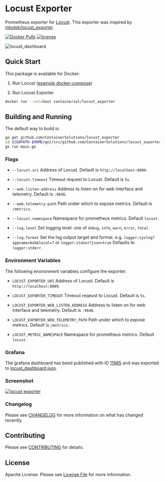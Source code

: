 # Locust Exporter

Prometheus exporter for [Locust](https://github.com/locustio/locust). This exporter was inspired by [mbolek/locust_exporter](https://github.com/mbolek/locust_exporter).

[![Docker Pulls](https://img.shields.io/docker/pulls/containersol/locust_exporter.svg)](https://hub.docker.com/r/containersol/locust_exporter/tags) [![license](https://img.shields.io/github/license/ContainerSolutions/locust_exporter.svg)](https://github.com/ContainerSolutions/locust_exporter/blob/master/LICENSE)

![locust_dashboard](locust_dashboard.png)

## Quick Start

This package is available for Docker:

1. Run Locust ([example docker-compose](https://github.com/locustio/locust/blob/master/examples/docker-compose/docker-compose.yml))

2. Run Locust Exporter

```bash
docker run --net=host containersol/locust_exporter
```

## Building and Running

The default way to build is:

```bash
go get github.com/ContainerSolutions/locust_exporter
cd ${GOPATH-$HOME/go}/src/github.com/ContainerSolutions/locust_exporter/
go run main.go
```

### Flags

- `--locust.uri`
  Address of Locust. Default is `http://localhost:8089`.

- `--locust.timeout`
  Timeout request to Locust. Default is `5s`.

- `--web.listen-address`
  Address to listen on for web interface and telemetry. Default is `:9646`.

- `--web.telemetry-path`
  Path under which to expose metrics. Default is `/metrics`.

- `--locust.namespace`
  Namespace for prometheus metrics. Default `locust`.

- `--log.level`
  Set logging level: one of `debug`, `info`, `warn`, `error`, `fatal`

- `--log.format`
  Set the log output target and format. e.g. `logger:syslog?appname=bob&local=7` or `logger:stdout?json=true`
  Defaults to `logger:stderr`.

### Environment Variables

The following environment variables configure the exporter:

- `LOCUST_EXPORTER_URI`
  Address of Locust. Default is `http://localhost:8089`.

- `LOCUST_EXPORTER_TIMEOUT`
  Timeout reqeust to Locust. Default is `5s`.

- `LOCUST_EXPORTER_WEB_LISTEN_ADDRESS`
  Address to listen on for web interface and telemetry. Default is `:9646`.

- `LOCUST_EXPORTER_WEB_TELEMETRY_PATH`
  Path under which to expose metrics. Default is `/metrics`.

- `LOCUST_METRIC_NAMESPACE`
  Namespace for prometheus metrics. Default `locust`.

### Grafana

The grafana dashboard has beed published with ID [11985](https://grafana.com/grafana/dashboards/11985) and was exported to [locust_dashboard.json](locust_dashboard.json).

### Screenshot

[![locust exporter](locust_exporter.png)](locust_exporter.md)

### Changelog

Please see [CHANGELOG](CHANGELOG.md) for more information on what has changed recently.

## Contributing

Please see [CONTRIBUTING](CONTRIBUTING.md) for details.

## License

Apache License. Please see [License File](LICENSE.md) for more information.
